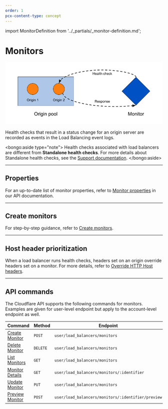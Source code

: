 ```yaml
---
order: 1
pcx-content-type: concept
---
```


import MonitorDefinition from '../_partials/_monitor-definition.md';

# Monitors

<MonitorDefinition />

![Dynamic load balancing involves pools, origins, monitors, and health checks](../static/images/load-balancer-components.png)

Health checks that result in a status change for an origin server are recorded as events in the Load Balancing event logs.

<bongo:aside type="note">
Health checks associated with load balancers are different from <strong>Standalone health checks</strong>. For more details about Standalone health checks, see the <a href="https://support.cloudflare.com/hc/articles/4404867308429">Support documentation</a>.
</bongo:aside>

---

## Properties

For an up-to-date list of monitor properties, refer to [Monitor properties](https://api.cloudflare.com/#load-balancer-monitors-properties) in our API documentation.

---

## Create monitors

For step-by-step guidance, refer to [Create monitors](/how-to/create-monitor).

---

## Host header prioritization

When a load balancer runs health checks, headers set on an origin override headers set on a monitor. For more details, refer to [Override HTTP Host headers](/additional-options/override-http-host-headers).

---

## API commands

The Cloudflare API supports the following commands for monitors. Examples are given for user-level endpoint but apply to the account-level endpoint as well.

<TableWrap>

<table>
  <thead>
    <tr>
      <th>
        <Strong>Command</Strong>
      </th>
      <th>
        <Strong>Method</Strong>
      </th>
      <th>
        <Strong>Endpoint</Strong>
      </th>
    </tr>
  </thead>
  <tbody>
    <tr>
      <td>
        <a href="https://api.cloudflare.com/#load-balancer-monitors-create-monitor">
          Create Monitor
        </a>
      </td>
      <td>
        <Code>POST</Code>
      </td>
      <td>
        <Code>user/load_balancers/monitors</Code>
      </td>
    </tr>
    <tr>
      <td>
        <a href="https://api.cloudflare.com/#load-balancer-monitors-delete-monitor">
          Delete Monitor
        </a>
      </td>
      <td>
        <Code>DELETE</Code>
      </td>
      <td>
        <Code>user/load_balancers/monitors</Code>
      </td>
    </tr>
    <tr>
      <td>
        <a href="https://api.cloudflare.com/#load-balancer-monitors-list-monitors">List Monitors</a>
      </td>
      <td>
        <Code>GET</Code>
      </td>
      <td>
        <Code>user/load_balancers/monitors</Code>
      </td>
    </tr>
    <tr>
      <td>
        <a href="https://api.cloudflare.com/#load-balancer-monitors-monitor-details">
          Monitor Details
        </a>
      </td>
      <td>
        <Code>GET</Code>
      </td>
      <td>
        <Code>user/load_balancers/monitors/:identifier</Code>
      </td>
    </tr>
    <tr>
      <td>
        <a href="https://api.cloudflare.com/#load-balancer-monitors-update-monitor">
          Update Monitor
        </a>
      </td>
      <td>
        <Code>PUT</Code>
      </td>
      <td>
        <Code>user/load_balancers/monitors</Code>
      </td>
    </tr>
    <tr>
      <td>
        <a href="https://api.cloudflare.com/#load-balancer-monitors-preview-monitor">
          Preview Monitor
        </a>
      </td>
      <td>
        <Code>POST</Code>
      </td>
      <td>
        <Code>user/load_balancers/monitors/:identifier/preview</Code>
      </td>
    </tr>
  </tbody>
</table>

</TableWrap>
